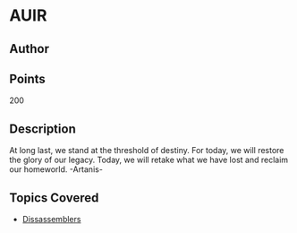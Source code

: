 # AUIR 
## Author

## Points
200
## Description
At long last, we stand at the threshold of destiny. For today, we will restore the glory of our legacy. Today, we will retake what we have lost and reclaim our homeworld. -Artanis-
## Topics Covered

- [Dissassemblers](/reverse-engineering/what-are-disassemblers/)
